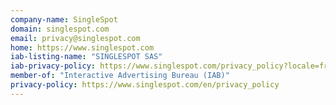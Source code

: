 ```yaml
---
company-name: SingleSpot
domain: singlespot.com
email: privacy@singlespot.com
home: https://www.singlespot.com
iab-listing-name: "SINGLESPOT SAS"
iab-privacy-policy: https://www.singlespot.com/privacy_policy?locale=fr
member-of: "Interactive Advertising Bureau (IAB)"
privacy-policy: https://www.singlespot.com/en/privacy_policy
---
```




